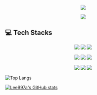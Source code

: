 <!--header-->
<p align='center'>
  <img src="https://capsule-render.vercel.app/api?type=waving&color=ACBCFF&fontColor=0F1035&height=200&section=header&text=Welcome+to+DongWoo's+Github!✋&fontSize=40"/>
</p>

<!--badge -->
<p align='center'>
   <!-- gmail -->
  <img src="https://img.shields.io/badge/ehddn5476@gmail.com-EA4335?style=flat-squre&logo=gmail&logoColor=white"/>
</p>

<!-- 기술스택 -->
## 💻 Tech Stacks
<!-- backend -->
<p align='center'>
  <img src="https://img.shields.io/badge/Java-b07219?style=flat-square&logoColor=white"/>
  <img src="https://img.shields.io/badge/Spring Boot-6DB33f?style=flat-square&logo=Springboot&logoColor=white"/>
  <img src="https://img.shields.io/badge/MySQL-4479A1?style=flat-square&logo=mysql&logoColor=white"/>
</p>

<!-- frontend -->
<p align='center'>
  <img src="https://img.shields.io/badge/HTML5-E34F26?style=flat-square&logo=html5&logoColor=white"/>
  <img src="https://img.shields.io/badge/CSS3-1572B6?style=flat-square&logo=css3&logoColor=white"/>
  <img src="https://img.shields.io/badge/JavaScript-F7Df1E?style=flat-square&logo=javascript&logoColor=White"/>
</p>

<!-- EX -->
<p align='center'>
  <img src="https://img.shields.io/badge/Git-F05032?style=flat-square&logo=git&logoColor=White"/>
  <img src="https://img.shields.io/badge/GitHub-181717?style=flat-square&logo=github&logoColor=White"/>
  <img src="https://img.shields.io/badge/Notion-000000?style=flat-square&logo=notion&logoColor=White"/>
  
</p>

<!-- 언어 카드 -->
![Top Langs](https://github-readme-stats.vercel.app/api/top-langs/?username=Lee997a&layout=compact&theme=algolia)

<!-- 깃 상태 카드 -->
[![Lee997a's GitHub stats](https://github-readme-stats.vercel.app/api?username=Lee997a&show_icons=true&theme=tokyonight)](https://github.com/Lee997a/github-readme-stats)


<!--
**Lee997a/Lee997a** is a ✨ _special_ ✨ repository because its `README.md` (this file) appears on your GitHub profile.

Here are some ideas to get you started:

- 🔭 I’m currently working on ...
- 🌱 I’m currently learning ...
- 👯 I’m looking to collaborate on ...
- 🤔 I’m looking for help with ...
- 💬 Ask me about ...
- 📫 How to reach me: ...
- 😄 Pronouns: ...
- ⚡ Fun fact: ...
-->

